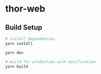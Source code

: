 # thor-web

## Build Setup

``` bash
# install dependencies
yarn install

yarn dev

# build for production with minification
yarn build
```

